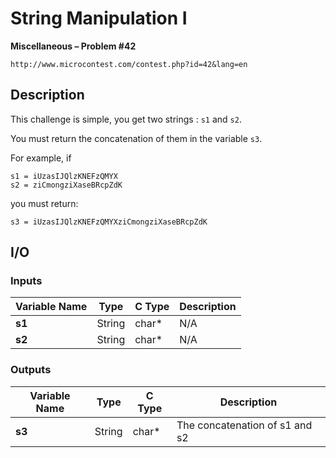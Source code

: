# String Manipulation I

**Miscellaneous – Problem #42**

`http://www.microcontest.com/contest.php?id=42&lang=en`


## Description

This challenge is simple, you get two strings : `s1` and `s2`.

You must return the concatenation of them in the variable `s3`.

For example, if

```text
s1 = iUzasIJQlzKNEFzQMYX
s2 = ziCmongziXaseBRcpZdK
```

you must return:

```text
s3 = iUzasIJQlzKNEFzQMYXziCmongziXaseBRcpZdK
```


## I/O

### Inputs

| Variable Name | Type   | C Type | Description |
| ------------- | ------ | ------ | ----------- |
| **s1**        | String | char*  | N/A         |
| **s2**        | String | char*  | N/A         |

### Outputs

| Variable Name | Type   | C Type | Description                    |
| ------------- | ------ | ------ | ------------------------------ |
| **s3**        | String | char*  | The concatenation of s1 and s2 |
